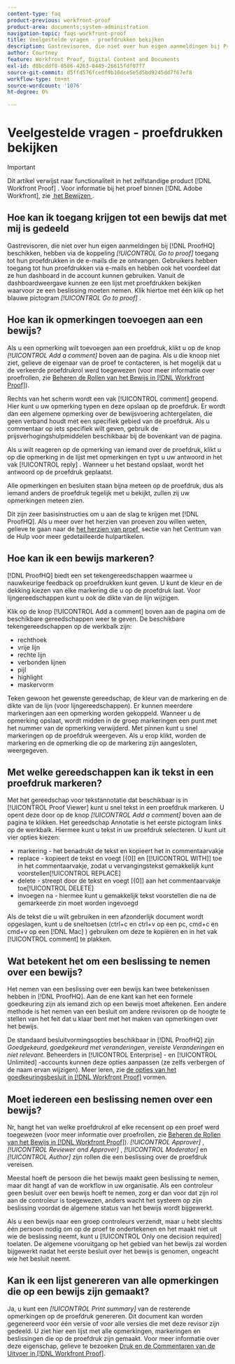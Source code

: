 ```yaml
---
content-type: faq
product-previous: workfront-proof
product-area: documents;system-administration
navigation-topic: faqs-workfront-proof
title: Veelgestelde vragen - proefdrukken bekijken
description: Gastrevisoren, die niet over hun eigen aanmeldingen bij ProefHQ beschikken, krijgen via de koppeling [!UICONTROL Go to proof] toegang tot hun proefdrukken in de e-mails die ze ontvangen. Gebruikers hebben toegang tot hun proefdrukken via e-mails en hebben ook het voordeel dat ze hun dashboard in de account kunnen gebruiken. Vanuit de dashboardweergave kunnen ze een lijst met proefdrukken bekijken waarvoor ze een beslissing moeten nemen. Klik hiertoe met één klik op het blauwe pictogram [!UICONTROL Go to proof] .
author: Courtney
feature: Workfront Proof, Digital Content and Documents
exl-id: d8bcddf8-0586-4263-8445-26615fdf07f7
source-git-commit: d5ffd576fcedf9b10dce5e5d5bd9245dd7f67ef8
workflow-type: tm+mt
source-wordcount: '1076'
ht-degree: 0%

---
```


# Veelgestelde vragen - proefdrukken bekijken

>[!IMPORTANT]
>
>Dit artikel verwijst naar functionaliteit in het zelfstandige product [!DNL Workfront Proof] . Voor informatie bij het proef binnen [!DNL Adobe Workfront], zie [&#x200B; het Bewijzen &#x200B;](../../../review-and-approve-work/proofing/proofing.md).

## Hoe kan ik toegang krijgen tot een bewijs dat met mij is gedeeld

Gastrevisoren, die niet over hun eigen aanmeldingen bij [!DNL ProofHQ] beschikken, hebben via de koppeling *[!UICONTROL Go to proof]* toegang tot hun proefdrukken in de e-mails die ze ontvangen. Gebruikers hebben toegang tot hun proefdrukken via e-mails en hebben ook het voordeel dat ze hun dashboard in de account kunnen gebruiken. Vanuit de dashboardweergave kunnen ze een lijst met proefdrukken bekijken waarvoor ze een beslissing moeten nemen. Klik hiertoe met één klik op het blauwe pictogram *[!UICONTROL Go to proof]* .

## Hoe kan ik opmerkingen toevoegen aan een bewijs?

Als u een opmerking wilt toevoegen aan een proefdruk, klikt u op de knop *[!UICONTROL Add a comment]* boven aan de pagina. Als u die knoop niet ziet, gelieve de eigenaar van de proef te contacteren, is het mogelijk dat u de verkeerde proefdrukrol werd toegewezen (voor meer informatie over proefrollen, zie [&#x200B; Beheren de Rollen van het Bewijs in  [!DNL Workfront Proof]](../../../workfront-proof/wp-work-proofsfiles/share-proofs-and-files/manage-proof-roles.md)).

Rechts van het scherm wordt een vak [!UICONTROL comment] geopend. Hier kunt u uw opmerking typen en deze opslaan op de proefdruk. Er wordt dan een algemene opmerking over de bewijsvoering achtergelaten, die geen verband houdt met een specifiek gebied van de proefdruk. Als u commentaar op iets specifiek wilt geven, gebruik de prijsverhogingshulpmiddelen beschikbaar bij de bovenkant van de pagina.

Als u wilt reageren op de opmerking van iemand over de proefdruk, klikt u op die opmerking in de lijst met opmerkingen en typt u uw antwoord in het vak [!UICONTROL reply] . Wanneer u het bestand opslaat, wordt het antwoord op de proefdruk geplaatst.

Alle opmerkingen en besluiten staan bijna meteen op de proefdruk, dus als iemand anders de proefdruk tegelijk met u bekijkt, zullen zij uw opmerkingen meteen zien.

Dit zijn zeer basisinstructies om u aan de slag te krijgen met [!DNL ProofHQ]. Als u meer over het herzien van proeven zou willen weten, gelieve te gaan naar de [&#x200B; het herzien van proef &#x200B;](https://support.workfront.com/hc/en-us/sections/200054044-Reviewing-proofs) sectie van het Centrum van de Hulp voor meer gedetailleerde hulpartikelen.

## Hoe kan ik een bewijs markeren?

[!DNL ProofHQ] biedt een set tekengereedschappen waarmee u nauwkeurige feedback op proefdrukken kunt geven. U kunt de kleur en de dekking kiezen van elke markering die u op de proefdruk laat. Voor lijngereedschappen kunt u ook de dikte van de lijn wijzigen.

Klik op de knop [!UICONTROL Add a comment] boven aan de pagina om de beschikbare gereedschappen weer te geven. De beschikbare tekengereedschappen op de werkbalk zijn:

* rechthoek
* vrije lijn
* rechte lijn
* verbonden lijnen
* pijl
* highlight
* maskervorm

Teken gewoon het gewenste gereedschap, de kleur van de markering en de dikte van de lijn (voor lijngereedschappen). Er kunnen meerdere markeringen aan een opmerking worden gekoppeld. Wanneer u de opmerking opslaat, wordt midden in de groep markeringen een punt met het nummer van de opmerking verwijderd. Met pinnen kunt u snel markeringen op de proefdruk weergeven. Als u erop klikt, worden de markering en de opmerking die op de markering zijn aangesloten, weergegeven.

## Met welke gereedschappen kan ik tekst in een proefdruk markeren?

Met het gereedschap voor tekstannotatie dat beschikbaar is in [!UICONTROL Proof Viewer] kunt u snel tekst in een proefdruk markeren. U opent deze door op de knop *[!UICONTROL Add a comment]* boven aan de pagina te klikken. Het gereedschap Annotatie is het eerste pictogram links op de werkbalk. Hiermee kunt u tekst in uw proefdruk selecteren. U kunt uit vier opties kiezen:

* markering - het benadrukt de tekst en kopieert het in commentaarvakje
* replace - kopieert de tekst en voegt [&lbrace;0]&rbrack; en [[!UICONTROL WITH]] toe in het commentaarvakje, zodat u vervangingstekst gemakkelijk kunt voorstellen[!UICONTROL REPLACE]
* delete - streept door de tekst en voegt [&lbrace;0]&rbrack; aan het commentaarvakje toe[!UICONTROL DELETE]
* invoegen na - hiermee kunt u gemakkelijk tekst voorstellen die na de gemarkeerde zin moet worden ingevoegd

Als de tekst die u wilt gebruiken in een afzonderlijk document wordt opgeslagen, kunt u de sneltoetsen (ctrl+c en ctrl+v op een pc, cmd+c en cmd+v op een [!DNL Mac] ) gebruiken om deze te kopiëren en in het vak [!UICONTROL comment] te plakken.

## Wat betekent het om een beslissing te nemen over een bewijs?

Het nemen van een beslissing over een bewijs kan twee betekenissen hebben in [!DNL ProofHQ]. Aan de ene kant kan het een formele goedkeuring zijn als iemand zich op een bewijs moet aftekenen. Een andere methode is het nemen van een besluit om andere revisoren op de hoogte te stellen van het feit dat u klaar bent met het maken van opmerkingen over het bewijs.

De standaard besluitvormingsopties beschikbaar in [!DNL ProofHQ] zijn *Goedgekeurd*, *goedgekeurd met veranderingen*, *vereiste Veranderingen* en *niet relevant*. Beheerders in [!UICONTROL Enterprise] - en [!UICONTROL Unlimited] -accounts kunnen deze opties aanpassen (ze zelfs verbergen of de naam ervan wijzigen). Meer leren, zie [&#x200B; de opties van het goedkeuringsbesluit in  [!DNL Workfront Proof]](../../../workfront-proof/wp-acct-admin/account-settings/configure-approval-decision-in-wp.md) vormen.

## Moet iedereen een beslissing nemen over een bewijs?

Nr, hangt het van welke proefdrukrol af elke recensent op een proef werd toegewezen (voor meer informatie over proefrollen, zie [&#x200B; Beheren de Rollen van het Bewijs in  [!DNL Workfront Proof]](../../../workfront-proof/wp-work-proofsfiles/share-proofs-and-files/manage-proof-roles.md)). *[!UICONTROL Approver]* , *[!UICONTROL Reviewer and Approver]* , *[!UICONTROL Moderator]* en *[!UICONTROL Author]* zijn rollen die een beslissing over de proefdruk vereisen.

Meestal hoeft de persoon die het bewijs maakt geen beslissing te nemen, maar dit hangt af van de workflow in uw organisatie. Als een controleur geen besluit over een bewijs hoeft te nemen, zorg er dan voor dat zijn rol aan de controleur is toegewezen, anders wacht het systeem op zijn beslissing voordat de algemene status van het bewijs wordt bijgewerkt.

Als u een bewijs naar een groep controleurs verzendt, maar u hebt slechts één persoon nodig om op de proef te ondertekenen en het maakt niet uit wie de beslissing neemt, kunt u [!UICONTROL Only one decision required] toelaten. De algemene vooruitgang op het gebied van het bewijs zal worden bijgewerkt nadat het eerste besluit over het bewijs is genomen, ongeacht wie het besluit neemt.

## Kan ik een lijst genereren van alle opmerkingen die op een bewijs zijn gemaakt?

Ja, u kunt een *[!UICONTROL Print summary]* van de resterende opmerkingen op de proefdruk genereren. Dit document kan worden gegenereerd voor één versie of voor alle versies die met deze revisor zijn gedeeld. U ziet hier een lijst met alle opmerkingen, markeringen en beslissingen die op de proefdruk zijn gemaakt. Voor meer informatie over deze eigenschap, gelieve te bezoeken [&#x200B; Druk en de Commentaren van de Uitvoer in  [!DNL Workfront Proof]](../../../workfront-proof/wp-work-proofsfiles/organize-your-work/print-and-export-comments.md).
